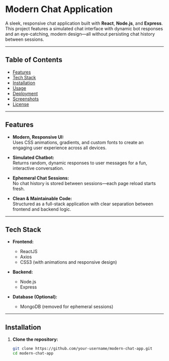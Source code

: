 # Modern Chat Application

A sleek, responsive chat application built with **React**, **Node.js**, and **Express**. This project features a simulated chat interface with dynamic bot responses and an eye-catching, modern design—all without persisting chat history between sessions.

---

## Table of Contents

- [Features](#features)
- [Tech Stack](#tech-stack)
- [Installation](#installation)
- [Usage](#usage)
- [Deployment](#deployment)
- [Screenshots](#screenshots)
- [License](#license)

---

## Features

- **Modern, Responsive UI:**  
  Uses CSS animations, gradients, and custom fonts to create an engaging user experience across all devices.

- **Simulated Chatbot:**  
  Returns random, dynamic responses to user messages for a fun, interactive conversation.

- **Ephemeral Chat Sessions:**  
  No chat history is stored between sessions—each page reload starts fresh.

- **Clean & Maintainable Code:**  
  Structured as a full-stack application with clear separation between frontend and backend logic.

---

## Tech Stack

- **Frontend:**  
  - ReactJS
  - Axios
  - CSS3 (with animations and responsive design)

- **Backend:**  
  - Node.js
  - Express

- **Database (Optional):**  
  - MongoDB (removed for ephemeral sessions)

---

## Installation

1. **Clone the repository:**

   ```bash
   git clone https://github.com/your-username/modern-chat-app.git
   cd modern-chat-app
